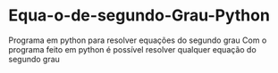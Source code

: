 # Equa-o-de-segundo-Grau-Python
Programa em python para resolver equações do segundo grau
Com o programa feito em python é possível resolver qualquer equação do segundo grau
